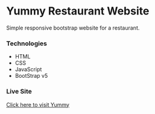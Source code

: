 # Yummy Restaurant Website

Simple responsive bootstrap website for a restaurant.

### Technologies

- HTML
- CSS
- JavaScript
- BootStrap v5

### Live Site

[Click here to visit Yummy](https://waleyummy.netlify.app)
